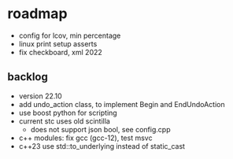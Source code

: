 # roadmap
- config for lcov, min percentage
- linux print setup asserts
- fix checkboard, xml 2022

## backlog
- version 22.10
- add undo_action class, to implement Begin and EndUndoAction
- use boost python for scripting
- current stc uses old scintilla
  - does not support json bool, see config.cpp
- c++ modules: fix gcc (gcc-12), test msvc
- c++23 use std::to_underlying instead of static_cast
